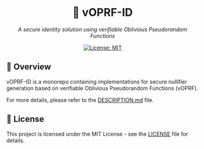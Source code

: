 <div align="center">

# 🔐 vOPRF-ID

*A secure identity solution using verifiable Oblivious Pseudorandom Functions*

[![License: MIT](https://img.shields.io/badge/License-MIT-blue.svg)](https://opensource.org/licenses/MIT)

</div>

## 📝 Overview

vOPRF-ID is a monorepo containing implementations for secure nullifier generation based on verifiable Oblivious Pseudorandom Functions (vOPRF).

For more details, please refer to the [DESCRIPTION.md](DESCRIPTION.md) file.

## 📄 License

This project is licensed under the MIT License - see the [LICENSE](LICENSE) file for details.
